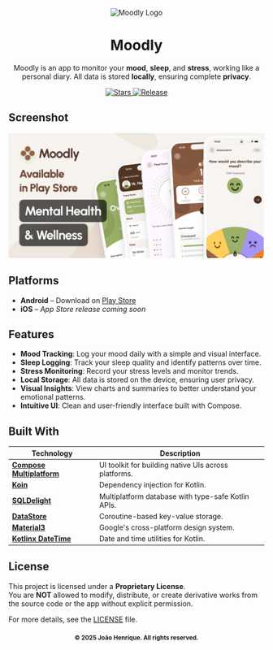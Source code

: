 <p align="center">
  <img src="composeApp/src/androidMain/res/mipmap-xxxhdpi/ic_launcher_round.webp" alt="Moodly Logo" />
</p>

<h1 align="center">Moodly</h1>

<p align="center">
  Moodly is an app to monitor your <strong>mood</strong>, <strong>sleep</strong>, and <strong>stress</strong>, working like a personal diary. All data is stored <strong>locally</strong>, ensuring complete <strong>privacy</strong>.
</p>

<p align="center">
  <a href="https://github.com/joohnq/moodly/stargazers">
    <img src="https://img.shields.io/github/stars/joohnq/moodly" alt="Stars" />
  </a>
  <a href="https://github.com/joohnq/moodly/actions/workflows/release.yml">
    <img src="https://github.com/joohnq/moodly/actions/workflows/release.yml/badge.svg" alt="Release" />
  </a>
</p>

## Screenshot

![screenshot](./assets/principal.png)

## Platforms

- **Android** – Download on [Play Store](https://play.google.com/store/apps/details?id=com.joohnq.moodapp)
- **iOS** – *App Store release coming soon*

## Features

- **Mood Tracking**: Log your mood daily with a simple and visual interface.
- **Sleep Logging**: Track your sleep quality and identify patterns over time.
- **Stress Monitoring**: Record your stress levels and monitor trends.
- **Local Storage**: All data is stored on the device, ensuring user privacy.
- **Visual Insights**: View charts and summaries to better understand your emotional patterns.
- **Intuitive UI**: Clean and user-friendly interface built with Compose.

## Built With

| Technology | Description |
|------------|-------------|
| [**Compose Multiplatform**](https://github.com/JetBrains/compose-jb) | UI toolkit for building native UIs across platforms. |
| [**Koin**](https://insert-koin.io/) | Dependency injection for Kotlin. |
| [**SQLDelight**](https://cashapp.github.io/sqldelight/) | Multiplatform database with type-safe Kotlin APIs. |
| [**DataStore**](https://developer.android.com/jetpack/androidx/releases/datastore) | Coroutine-based key-value storage. |
| [**Material3**](https://m3.material.io/) | Google's cross-platform design system. |
| [**Kotlinx DateTime**](https://github.com/Kotlin/kotlinx-datetime) | Date and time utilities for Kotlin. |

## License

This project is licensed under a **Proprietary License**.  
You are **NOT** allowed to modify, distribute, or create derivative works from the source code or the app without explicit permission.

For more details, see the [LICENSE](./LICENSE) file.

<p align="center">
  <sub><strong>&copy; 2025 João Henrique. All rights reserved.</strong></sub>
</p>
